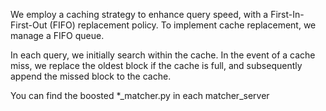 We employ a caching strategy to enhance query speed, with a First-In-First-Out (FIFO) replacement policy. 
To implement cache replacement, we manage a FIFO queue.

In each query, we initially search within the cache. 
In the event of a cache miss, we replace the oldest block if the cache is full, and subsequently append the missed block to the cache.

You can find the boosted *_matcher.py in each matcher_server